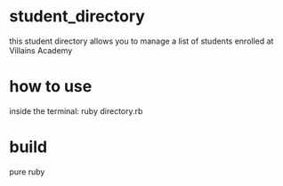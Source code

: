 # student_directory

this student directory allows you to manage a list of students enrolled at Villains Academy

# how to use

inside the terminal:
ruby directory.rb

# build

pure ruby